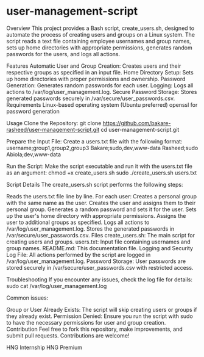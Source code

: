 # user-management-script
Overview
This project provides a Bash script, create_users.sh, designed to automate the process of creating users and groups on a Linux system. The script reads a text file containing employee usernames and group names, sets up home directories with appropriate permissions, generates random passwords for the users, and logs all actions.

Features
Automatic User and Group Creation: Creates users and their respective groups as specified in an input file.
Home Directory Setup: Sets up home directories with proper permissions and ownership.
Password Generation: Generates random passwords for each user.
Logging: Logs all actions to /var/log/user_management.log.
Secure Password Storage: Stores generated passwords securely in /var/secure/user_passwords.csv.
Requirements
Linux-based operating system (Ubuntu preferred)
openssl for password generation


Usage
Clone the Repository:
git clone https://github.com/bakare-rasheed/user-management-script.git
cd user-management-script.git

Prepare the Input File:
Create a users.txt file with the following format:
username;group1,group2,group3
Bakare;sudo,dev,www-data
Rasheed;sudo
Abiola;dev,www-data

Run the Script:
Make the script executable and run it with the users.txt file as an argument:
chmod +x create_users.sh
sudo ./create_users.sh users.txt

Script Details
The create_users.sh script performs the following steps:

Reads the users.txt file line by line.
For each user:
Creates a personal group with the same name as the user.
Creates the user and assigns them to their personal group.
Generates a random password and sets it for the user.
Sets up the user's home directory with appropriate permissions.
Assigns the user to additional groups as specified.
Logs all actions to /var/log/user_management.log.
Stores the generated passwords in /var/secure/user_passwords.csv.
Files
create_users.sh: The main script for creating users and groups.
users.txt: Input file containing usernames and group names.
README.md: This documentation file.
Logging and Security
Log File: All actions performed by the script are logged in /var/log/user_management.log.
Password Storage: User passwords are stored securely in /var/secure/user_passwords.csv with restricted access.

Troubleshooting
If you encounter any issues, check the log file for details:
sudo cat /var/log/user_management.log

Common issues:

Group or User Already Exists: The script will skip creating users or groups if they already exist.
Permission Denied: Ensure you run the script with sudo to have the necessary permissions for user and group creation.
Contribution
Feel free to fork this repository, make improvements, and submit pull requests. Contributions are welcome!

HNG Internship
HNG Premium

